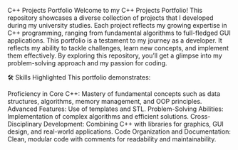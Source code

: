 C++ Projects Portfolio
Welcome to my C++ Projects Portfolio! This repository showcases a diverse collection of projects that I developed during my university studies. Each project reflects my growing expertise in C++ programming, ranging from fundamental algorithms to full-fledged GUI applications. This portfolio is a testament to my journey as a developer. It reflects my ability to tackle challenges, learn new concepts, and implement them effectively. By exploring this repository, you’ll get a glimpse into my problem-solving approach and my passion for coding.

🛠️ Skills Highlighted
This portfolio demonstrates:

Proficiency in Core C++: Mastery of fundamental concepts such as data structures, algorithms, memory management, and OOP principles.
Advanced Features: Use of templates and STL.
Problem-Solving Abilities: Implementation of complex algorithms and efficient solutions.
Cross-Disciplinary Development: Combining C++ with libraries for graphics, GUI design, and real-world applications.
Code Organization and Documentation: Clean, modular code with comments for readability and maintainability.

